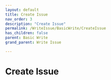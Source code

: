 ```yaml
---
layout: default
title: Create Issue
nav_order: 3
description: "Create Issue"
permalink: /WriteIssue/BasicWrite/CreateIssue
has_children: false
parent: Basic Write
grand_parent: Write Issue

---
```


#  Create Issue
 